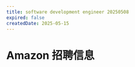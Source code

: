```yaml
---
title: software development engineer 20250508
expired: false
createdDate: 2025-05-15
---
```


# Amazon 招聘信息

<JobPostingTable job-posting-json-path="amazon/data/software-development-engineer-20250508.json" />
